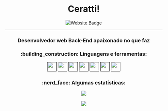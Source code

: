 <div align="center">
<h1>Ceratti!</h1>
</div>
<div align="center">    
  <a href="https://github.com/Ceratt1"><img src="https://img.shields.io/badge/-Github-0080FF?style=flat-square&labelColor=0080FF&logo=Github&logoColor=white" alt="Website Badge"/></a>  
</div>

---

<h3 align="center">
Desenvolvedor web Back-End apaixonado no que faz
</h3>

<h3 align="center">:building_construction: Linguagens e ferramentas:</h3>

<div align="center">
<a href=""><img src="https://img.icons8.com/color/30/4caf50/javascript.png" width="30"/></a>
<a href=""><img src="https://img.icons8.com/windows/30/4caf50/node-js.png" width="30"/></a>
<a href=""><img src="https://img.icons8.com/fluency/30/visual-studio-code-2019.png" width="30"/></a>
<a href=""><img src="https://img.icons8.com/ios-filled/30/f4511e/git.png" width="30"/></a>
<a href=""><img src="https://img.icons8.com/?size=100&id=Xf1sHBmY73hA&format=png&color=000000" width="30"/></a>
<a href=""><img src="https://img.icons8.com/?size=100&id=rgPSE6nAB766&format=png&color=000000" width="30"/></a>
<a href=""><img src="https://img.icons8.com/?size=100&id=63208&format=png&color=000000" width="30"/></a>



    
</div>

<h3 align="center">:nerd_face: Algumas estatísticas:</h3>

<div align="center">
<img src="https://github-readme-stats.vercel.app/api?username=Ceratt1&show_icons=true&title_color=0080ff&icon_color=0080ff&count_private=true&theme=tokyonight&locale=pt-PT" />
</div>

<br/>

<div align="center">
<img src="https://github-readme-stats.vercel.app/api/top-langs/?username=ceratt1&layout=compact&title_color=0080ff&locale=pt-PT&theme=tokyonight" />
</div>


